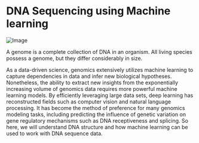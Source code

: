 # DNA Sequencing using Machine learning
![Image](https://github.com/nageshsinghc4/DNA-Sequence-Machine-learning/blob/master/PX000098_PRESENTATION.jpeg)

A genome is a complete collection of DNA in an organism. All living species possess a genome, but they differ considerably in size.

As a data-driven science, genomics extensively utilizes machine learning to capture dependencies in data and infer new biological hypotheses. Nonetheless, the ability to extract new insights from the exponentially increasing volume of genomics data requires more powerful machine learning models. By efficiently leveraging large data sets, deep learning has reconstructed fields such as computer vision and natural language processing. It has become the method of preference for many genomics modeling tasks, including predicting the influence of genetic variation on gene regulatory mechanisms such as DNA receptiveness and splicing.
So here, we will understand DNA structure and how machine learning can be used to work with DNA sequence data.

